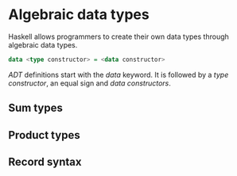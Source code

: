 # Algebraic data types

Haskell allows programmers to create their own data types through algebraic data
types.

``` haskell
data <type constructor> = <data constructor>
```

*ADT* definitions start with the *data* keyword.  It is followed by a *type
constructor*, an equal sign and *data constructors*.

## Sum types
## Product types
## Record syntax
